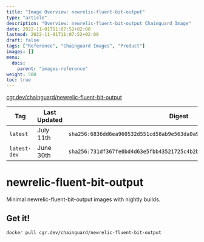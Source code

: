 ```yaml
---
title: "Image Overview: newrelic-fluent-bit-output"
type: "article"
description: "Overview: newrelic-fluent-bit-output Chainguard Image"
date: 2022-11-01T11:07:52+02:00
lastmod: 2022-11-01T11:07:52+02:00
draft: false
tags: ["Reference", "Chainguard Images", "Product"]
images: []
menu:
  docs:
    parent: "images-reference"
weight: 500
toc: true
---
```


[cgr.dev/chainguard/newrelic-fluent-bit-output](https://github.com/chainguard-images/images/tree/main/images/newrelic-fluent-bit-output)

| Tag          | Last Updated | Digest                                                                    |
|--------------|--------------|---------------------------------------------------------------------------|
| `latest`     | July 11th    | `sha256:6836dd6ea960532d551cd58ab9e563da0a951234d79b3c7adf4871c631f7e4a3` |
| `latest-dev` | June 30th    | `sha256:731df367fe0bd4d63e5fbb43521725c4b2b65efaf58e8d7bb59203244557a51d` |

# newrelic-fluent-bit-output

Minimal newrelic-fluent-bit-output images with nightly builds.

## Get it!

```shell
docker pull cgr.dev/chainguard/newrelic-fluent-bit-output
```